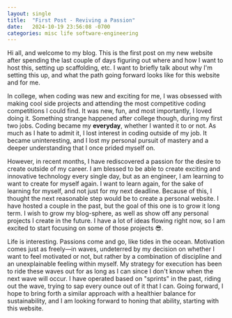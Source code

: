 ```yaml
---
layout: single
title:  "First Post - Reviving a Passion"
date:   2024-10-19 23:56:08 -0700
categories: misc life software-engineering
---
```

Hi all, and welcome to my blog. This is the first post on my new website after spending the last couple of days figuring out where and how I want to host this, setting up scaffolding, etc. I want to briefly talk about why I'm setting this up, and what the path going forward looks like for this website and for me.

In college, when coding was new and exciting for me, I was obsessed with making cool side projects and attending the most competitive coding competitions I could find. It was new, fun, and most importantly, I loved doing it. Something strange happened after college though, during my first two jobs. Coding became my **everyday**, whether I wanted it to or not. As much as I hate to admit it, I lost interest in coding outside of my job. It became uninteresting, and I lost my personal pursuit of mastery and a deeper understanding that I once prided myself on.

However, in recent months, I have rediscovered a passion for the desire to create outside of my career. I am blessed to be able to create exciting and innovative technology every single day, but as an engineer, I am learning to want to create for myself again. I want to learn again, for the sake of learning for myself, and not just for my next deadline. Because of this, I thought the next reasonable step would be to create a personal website. I have hosted a couple in the past, but the goal of this one is to grow it long term. I wish to grow my blog-sphere, as well as show off any personal projects I create in the future. I have a lot of ideas flowing right now, so I am excited to start focusing on some of those projects 😎.

Life is interesting. Passions come and go, like tides in the ocean. Motivation comes just as freely—in waves, undeterred by my decision on whether I want to feel motivated or not, but rather by a combination of discipline and an unexplainable feeling within myself. My strategy for execution has been to ride these waves out for as long as I can since I don't know when the next wave will occur. I have operated based on "sprints" in the past, riding out the wave, trying to sap every ounce out of it that I can. Going forward, I hope to bring forth a similar approach with a healthier balance for sustainability, and I am looking forward to honing that ability, starting with this website.